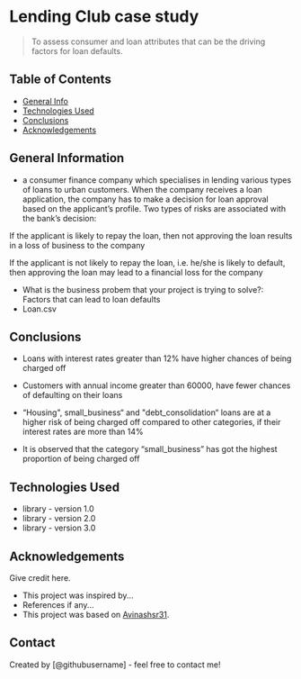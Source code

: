 # Lending Club case study
> To assess consumer and loan attributes that can be the driving factors for loan defaults.


## Table of Contents
* [General Info](#general-information)
* [Technologies Used](#technologies-used)
* [Conclusions](#conclusions)
* [Acknowledgements](#acknowledgements)

<!-- You can include any other section that is pertinent to your problem -->

## General Information
- a consumer finance company which specialises in lending various types of loans to urban customers. When the company receives a loan application, the company has to make a decision for loan approval based on the applicant’s profile. Two types of risks are associated with the bank’s decision:

If the applicant is likely to repay the loan, then not approving the loan results in a loss of business to the company

If the applicant is not likely to repay the loan, i.e. he/she is likely to default, then approving the loan may lead to a financial loss for the company
- What is the business probem that your project is trying to solve?: Factors that can lead to loan defaults
- Loan.csv

<!-- You don't have to answer all the questions - just the ones relevant to your project. -->

## Conclusions
- Loans with interest rates greater than 12% have higher chances of being charged off

- Customers with annual income greater than 60000, have fewer chances of defaulting on their loans

- “Housing", small_business“ and "debt_consolidation“ loans are at a higher risk of being charged off   compared to other categories, if their interest rates are more than 14%

- It is observed that the category “small_business” has got the highest proportion of being charged off


<!-- You don't have to answer all the questions - just the ones relevant to your project. -->


## Technologies Used
- library - version 1.0
- library - version 2.0
- library - version 3.0

<!-- As the libraries versions keep on changing, it is recommended to mention the version of library used in this project -->

## Acknowledgements
Give credit here.
- This project was inspired by...
- References if any...
- This project was based on [Avinashsr31](https://www.example.com).


## Contact
Created by [@githubusername] - feel free to contact me!


<!-- Optional -->
<!-- ## License -->
<!-- This project is open source and available under the [... License](). -->

<!-- You don't have to include all sections - just the one's relevant to your project -->
